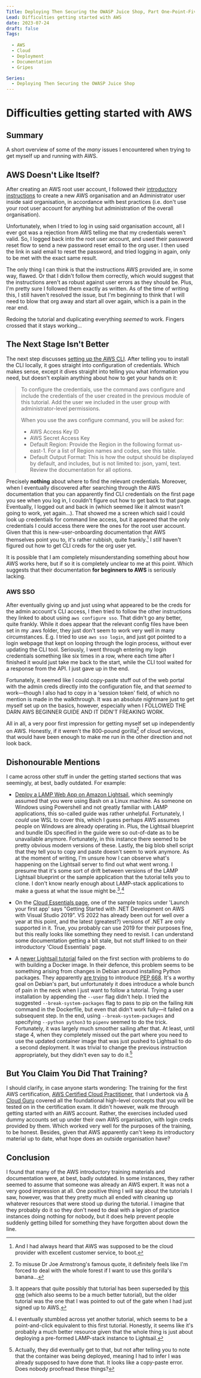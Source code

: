 ```yaml
---
Title: Deploying Then Securing the OWASP Juice Shop, Part One-Point-Five of ?
Lead: Difficulties getting started with AWS
date: 2023-07-24
draft: false
Tags:
  
  - AWS
  - Cloud
  - Deployment
  - Documentation
  - Gripes

Series:
  - Deploying Then Securing the OWASP Juice Shop
---
```


# Difficulties getting started with AWS

## Summary

A short overview of some of the _many_ issues I encountered when trying to get myself up and running with AWS.

## AWS Doesn't Like Itself?

After creating an AWS root user account, I followed their [introductory instructions](https://aws.amazon.com/getting-started/guides/setup-environment/module-two/) to create a new AWS organisation and an Administrator user inside said organisation, in accordance with best practices (i.e. don't use your root user account for anything but administration of the overall organisation).

Unfortunately, when I tried to log in using said organisation account, all I ever got was a rejection from AWS telling me that my credentials weren't valid. So, I logged back into the root user account, and used their password reset flow to send a new password reset email to the org user. I then used the link in said email to reset the password, and tried logging in again, only to be met with the exact same result.

The only thing I can think is that the instructions AWS provided are, in some way, flawed. Or that I didn't follow them correctly, which would suggest that the instructions aren't as robust against user errors as they should be. Plus, I'm pretty sure I followed them exactly as written. As of the time of writing this, I still haven't resolved the issue, but I'm beginning to think that I will need to blow that org away and start all over again, which is a pain in the rear end.

Redoing the tutorial and duplicating everything _seemed_ to work. Fingers crossed that it stays working...

## The Next Stage Isn't Better

The next step discusses [setting up the AWS CLI](https://aws.amazon.com/getting-started/guides/setup-environment/module-three/). After telling you to install the CLI locally, it goes straight into configuration of credentials. Which makes sense, except it dives straight into telling you what information you need, but doesn't explain anything about how to get your hands on it:

> To configure the credentials, use the command aws configure and include the credentials of the user created in the previous module of this tutorial. Add the user we included in the user group with administrator-level permissions.
>
> When you use the aws configure command, you will be asked for:
>
> - AWS Access Key ID
> - AWS Secret Access Key
> - Default Region: Provide the Region in the following format us-east-1. For a list of Region names and codes, see this table.
> - Default Output Format: This is how the output should be displayed by default, and includes, but is not limited to: json, yaml, text. Review the documentation for all options.

Precisely __nothing__ about where to find the relevant credentials. Moreover, when I eventually discovered after searching through the AWS documentation that you can apparently find CLI credentials on the first page you see when you log in, I couldn't figure out how to get back to that page. Eventually, I logged out and back in (which seemed like it almost wasn't going to work, yet again...). That showed me a screen which said I could look up credentials for command line access, but it appeared that the only credentials I could access there were the ones for the root user account. Given that this is new-user-onboarding documentation that AWS themselves point you to, it's rather rubbish, quite frankly.[^custserv]  I _still_ haven't figured out how to get CLI creds for the org user yet.

It is possible that I am completely misunderstanding something about how AWS works here, but if so it is completely unclear to me at this point. Which suggests that their documentation __for beginners to AWS__ is seriously lacking.

[^custserv]:  And I had always heard that AWS was supposed to be the cloud provider with excellent customer service, to boot.

### AWS SSO

After eventually giving up and just using what appeared to be the creds for the admin account's CLI access, I then tried to follow the other instructions they linked to about using `aws configure sso`. That didn't go any better, quite frankly. While it does appear that the relevant config files have been set in my .aws folder, they just don't seem to work very well in many circumstances. E.g. I tried to use `aws sso login`, and just got pointed to a login webpage that kept on looping through the login process, without ever updating the CLI tool. Seriously, I went through entering my login credentials something like six times in a row, where each time after I finished it would just take me back to the start, while the CLI tool waited for a response from the API. I just gave up in the end.

Fortunately, it seemed like I could copy-paste stuff out of the web portal with the admin creds directly into the configuration file, and that _seemed_ to work—though I also had to copy in a 'session token' field, of which no mention is made in the walkthrough. It was an absolute nightmare just to get myself set up on the basics, however, especially when I FOLLOWED THE DARN AWS BEGINNER GUIDE AND IT DIDN'T FREAKING WORK.

All in all, a very poor first impression for getting myself set up independently on AWS. Honestly, if it weren't the 800-pound gorilla[^armstrong] of cloud services, that would have been enough to make me run in the other direction and not look back.

[^armstrong]:  To misuse Dr Joe Armstrong's famous quote, it definitely feels like I'm forced to deal with the whole forest if I want to use this gorilla's banana...

## Dishonourable Mentions

I came across other stuff in under the getting started sections that was seemingly, at best, badly outdated. For example:

- [Deploy a LAMP Web App on Amazon Lightsail](https://aws.amazon.com/getting-started/guides/deploy-lamp-lightsail/),
  which seemingly assumed that you were using Bash on a Linux machine. As someone on Windows using Powershell and not greatly familiar with LAMP applications, this so-called guide was rather unhelpful. Fortunately, I _could_ use WSL to cover this, which I guess perhaps AWS assumes people on Windows are already operating in. Plus, the Lightsail blueprint and bundle IDs specified in the guide were so out-of-date as to be unavailable anymore. Fortunately, in this instance there seemed to be pretty obvious modern versions of these. Lastly, the big blob shell script that they tell you to copy and paste doesn't seem to work anymore. As at the moment of writing, I'm unsure how I can observe what's happening on the Lightsail server to find out what went wrong. I presume that it's some sort of drift between versions of the LAMP Lightsail blueprint or the sample application that the tutorial tells you to clone. I don't know nearly enough about LAMP-stack applications to make a guess at what the issue might be.[^lightsail],[^point-and-click-lamp]

- On the [Cloud Essentials page](https://aws.amazon.com/getting-started/cloud-essentials/), one of the sample topics under 'Launch your first app' says "Getting Started with .NET Development on AWS with Visual Studio 2019". VS 2022 has already been out for well over a year at this point, and the latest (greatest?) versions of .NET are only supported in it. True, you probably can use 2019 for their purposes fine, but this really looks like something they need to revisit. I can understand some documentation getting a bit stale, but not stuff linked to on their introductory 'Cloud Essentials' page.

- A [newer Lightsail tutorial](https://aws.amazon.com/tutorials/deploy-webapp-lightsail/module-one/) failed on the first section with problems to do with building a Docker image. In their defence, this problem seems to be something arising from changes in Debian around installing Python packages. They apparently [are trying](https://www.linuxuprising.com/2023/03/next-debianubuntu-releases-will-likely.html) to introduce [PEP 668](https://peps.python.org/pep-0668/). It's a worthy goal on Debian's part, but unfortunately it does introduce a whole bunch of pain in the neck when I just want to follow a tutorial. Trying a user installation by appending the `--user` flag didn't help. I tried the suggested `--break-system-packages` flag to pass to pip on the failing `RUN` command in the Dockerfile, but even that didn't work fully—it failed on a subsequent step. In the end, using `--break-system-packages` and specifying `--python python3` to `pipenv` seemed to do the trick. Fortunately, it was largely much smoother sailing after that. At least, until stage 4, when they completely missed out the part where you need to use the updated container image that was just pushed to Lightsail to do a second deployment. It was trivial to change the previous instruction appropriately, but they didn't even say to do it.[^lightsail2]

[^lightsail]:  It appears that quite possibly that tutorial has been superseded by [this one](https://aws.amazon.com/tutorials/deploy-webapp-lightsail/) (which also seems to be a much better tutorial), but the older tutorial was the one that I was pointed to out of the gate when I had just signed up to AWS.
[^point-and-click-lamp]:  I eventually stumbled across yet another tutorial, which seems to be a point-and-click equivalent to this first tutorial. Honestly, it seems like it's probably a much better resource given that the whole thing is just about deploying a pre-formed LAMP-stack instance to Lightsail.
[^lightsail2]:  Actually, they did eventually get to that, but not after telling you to note that the container was being deployed, meaning I had to infer I was already supposed to have done that. It looks like a copy-paste error. Does nobody proofread these things?

## But You Claim You Did That Training?

I should clarify, in case anyone starts wondering:  The training for the first AWS certification, [AWS Certified Cloud Practitioner](https://aws.amazon.com/certification/certified-cloud-practitioner/), that I undertook via [A Cloud Guru](https://www.pluralsight.com/cloud-guru) covered all the foundational high-level concepts that you will be tested on in the certification exam. It didn't however, walk me through getting started with an AWS account. Rather, the exercises included used dummy accounts set up under their own AWS organisation, with login creds provided by them. Which worked very well for the purposes of the training, to be honest. Besides, given that AWS apparently can't keep its introductory material up to date, what hope does an outside organisation have?

## Conclusion

I found that many of the AWS introductory training materials and documentation were, at best, badly outdated. In some instances, they rather seemed to assume that someone was already an AWS expert. It was not a very good impression at all. One positive thing I will say about the tutorials I saw, however, was that they pretty much all ended with cleaning up whatever resources that were stood up during the tutorial. I imagine that they probably do it so they don't need to deal with a legion of practice instances doing nothing for nobody, but it does help prevent people suddenly getting billed for something they have forgotten about down the line.
